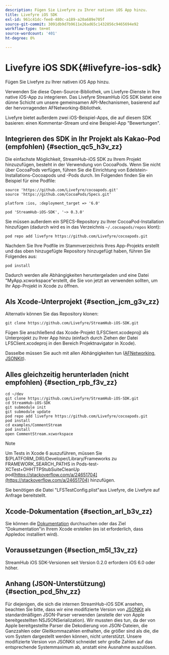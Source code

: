 ```yaml
---
description: Fügen Sie Livefyre zu Ihrer nativen iOS App hinzu.
title: Livefyre iOS SDK
exl-id: 961c41dc-fee8-480c-a189-a20a689e705f
source-git-commit: 3091db9d7b9611e26ad65c1432856c9465694e92
workflow-type: tm+mt
source-wordcount: '401'
ht-degree: 0%

---
```


# Livefyre iOS SDK{#livefyre-ios-sdk}

Fügen Sie Livefyre zu Ihrer nativen iOS App hinzu.

Verwenden Sie diese Open-Source-Bibliothek, um Livefyre-Dienste in Ihre native iOS-App zu integrieren. Das Livefyre StreamHub iOS SDK bietet eine dünne Schicht um unsere gemeinsamen API-Mechanismen, basierend auf der hervorragenden AFNetworking-Bibliothek.

Livefyre bietet außerdem zwei iOS-Beispiel-Apps, die auf diesem SDK basieren: einen Kommentar-Stream und eine Beispiel-App &quot;Bewertungen&quot;.

## Integrieren des SDK in Ihr Projekt als Kakao-Pod (empfohlen) {#section_qc5_h3v_zz}

Die einfachste Möglichkeit, StreamHub-iOS SDK zu Ihrem Projekt hinzuzufügen, besteht in der Verwendung von CocoaPods. Wenn Sie nicht über CocoaPods verfügen, führen Sie die Einrichtung von Edelstein-Installations-Cocoapods und -Pods durch. Im Folgenden finden Sie ein Beispiel für eine Podfile:

```
source 'https://github.com/Livefyre/cocoapods.git' 
source 'https://github.com/CocoaPods/Specs.git' 
  
platform :ios, :deployment_target => '6.0' 
  
pod 'StreamHub-iOS-SDK', '~> 0.3.0'
```

Sie müssen außerdem ein SPECS-Repository zu Ihrer CocoaPod-Installation hinzufügen (dadurch wird es in das Verzeichnis `~/.cocoapods/repos` klont):

```
pod repo add livefyre https://github.com/Livefyre/cocoapods.git
```

Nachdem Sie Ihre Podfile im Stammverzeichnis Ihres App-Projekts erstellt und das oben hinzugefügte Repository hinzugefügt haben, führen Sie Folgendes aus:

```
pod install
```

Dadurch werden alle Abhängigkeiten heruntergeladen und eine Datei &quot;MyApp.xcworkspace&quot;erstellt, die Sie von jetzt an verwenden sollten, um Ihr App-Projekt in Xcode zu öffnen.

## Als Xcode-Unterprojekt {#section_jcm_g3v_zz}

Alternativ können Sie das Repository klonen:

```
git clone https://github.com/Livefyre/StreamHub-iOS-SDK.git 
```

Fügen Sie anschließend das Xcode-Projekt (LFSClient.xcodeproj) als Unterprojekt zu Ihrer App hinzu (einfach durch Ziehen der Datei LFSClient.xcodeproj in den Bereich Projektnavigator in Xcode).

Dasselbe müssen Sie auch mit allen Abhängigkeiten tun ([AFNetworking](https://github.com/AFNetworking/AFNetworking), [JSONKit](https://github.com/escherba/JSONKit)).

## Alles gleichzeitig herunterladen (nicht empfohlen) {#section_rpb_f3v_zz}

```
cd ~/dev 
git clone https://github.com/Livefyre/StreamHub-iOS-SDK.git 
cd StreamHub-iOS-SDK 
git submodule init 
git submodule update 
pod repo add livefyre https://github.com/Livefyre/cocoapods.git 
pod install 
cd examples/CommentStream 
pod install 
open CommentStream.xcworkspace
```

>[!NOTE]
>
>Um Tests in Xcode 6 auszuführen, müssen Sie $(PLATFORM_DIR)/Developer/Library/Frameworks zu FRAMEWORK_SEARCH_PATHS in Pods-test-XCTest+OHHTTPStubSuiteCleanUp pod[https://stackoverflow.com/a/24651704](https://stackoverflow.com/a/24651704) hinzufügen.

Sie benötigen die Datei &quot;LFSTestConfig.plist&quot;aus Livefyre, die Livefyre auf Anfrage bereitstellt.

## Xcode-Dokumentation {#section_arl_b3v_zz}

Sie können die [Dokumentation](https://github.com/Livefyre/StreamHub-iOS-SDK) durchsuchen oder das Ziel &quot;Dokumentation&quot;in Ihrem Xcode erstellen (es ist erforderlich, dass Appledoc installiert wird).

## Voraussetzungen {#section_m5l_13v_zz}

StreamHub iOS SDK-Versionen seit Version 0.2.0 erfordern iOS 6.0 oder höher.

## Anhang (JSON-Unterstützung) {#section_pcd_5hv_zz}

Für diejenigen, die sich die internen StreamHub-iOS SDK ansehen, beachten Sie bitte, dass wir eine modifizierte Version von [JSONKit](https://github.com/escherba/JSONKit) als standardmäßigen JSON-Parser verwenden (anstelle der von Apple bereitgestellten NSJSONSerialization). Wir mussten dies tun, da der von Apple bereitgestellte Parser die Dekodierung von JSON-Dateien, die Ganzzahlen oder Gleitkommazahlen enthalten, die größer sind als die, die vom System dargestellt werden können, nicht unterstützt. Unsere modifizierte Version von JSONKit schneidet sehr große Zahlen auf das entsprechende Systemmaximum ab, anstatt eine Ausnahme auszulösen.
